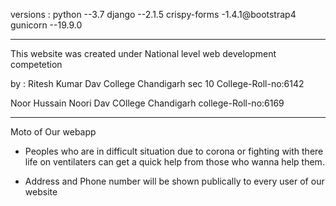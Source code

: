 versions :
	python --3.7
	django --2.1.5
	crispy-forms -1.4.1@bootstrap4
	gunicorn --19.9.0


-----------------------------------------
This website was created under National level web development competetion 

by : 
  Ritesh Kumar 
  Dav College Chandigarh sec 10
  College-Roll-no:6142
  
  Noor Hussain Noori
  Dav COllege Chandigarh
  college-Roll-no:6169

------------------------------------------
Moto of Our webapp
* Peoples who are in difficult situation due to corona or fighting with there life on ventilaters can get a quick help from those who wanna help them.

* Address and Phone number will be shown publically to every user of our website


